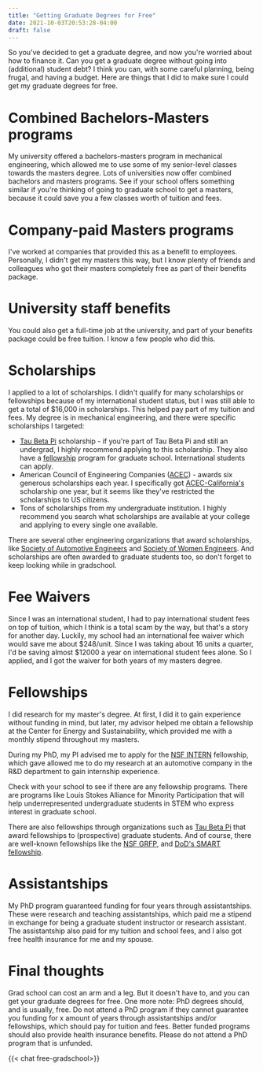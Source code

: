 ```yaml
---
title: "Getting Graduate Degrees for Free"
date: 2021-10-03T20:53:28-04:00
draft: false
---
```


So you've decided to get a graduate degree, and now you're worried about how to finance it. Can you get a graduate degree without going into (additional) student debt? I think you can, with some careful planning, being frugal, and having a budget. Here are things that I did to make sure I could get my graduate degrees for free.

# Combined Bachelors-Masters programs

My university offered a bachelors-masters program in mechanical engineering, which allowed me to use some of my senior-level classes towards the masters degree. Lots of universities now offer combined bachelors and masters programs. See if your school offers something similar if you're thinking of going to graduate school to get a masters, because it could save you a few classes worth of tuition and fees.

# Company-paid Masters programs

I've worked at companies that provided this as a benefit to employees. Personally, I didn't get my masters this way, but I know plenty of friends and colleagues who got their masters completely free as part of their benefits package.

# University staff benefits

You could also get a full-time job at the university, and part of your benefits package could be free tuition. I know a few people who did this.

# Scholarships
I applied to a lot of scholarships. I didn't qualify for many scholarships or fellowships because of my international student status, but I was still able to get a total of $16,000 in scholarships. This helped pay part of my tuition and fees. My degree is in mechanical engineering, and there were specific scholarships I targeted:

* [Tau Beta Pi](https://www.tbp.org/memb/scholarshipsFAQ.cfm) scholarship - if you're part of Tau Beta Pi and still an undergrad, I highly recommend applying to this scholarship. They also have a [fellowship](https://www.tbp.org/fellowships.cfm) program for graduate school. International students can apply.
* American Council of Engineering Companies ([ACEC](https://www.acec.org/awards-programs/acec-scholarships-program/)) - awards six generous scholarships each year. I specifically got [ACEC-California's](https://www.acec-ca.org/page/ScholarshipApplication) scholarship one year, but it seems like they've restricted the scholarships to US citizens.
* Tons of scholarships from my undergraduate institution. I highly recommend you search what scholarships are available at your college and applying to every single one available.

There are several other engineering organizations that award scholarships, like [Society of Automotive Engineers](https://www.sae.org/participate/scholarships) and [Society of Women Engineers](https://swe.org/scholarships/). And scholarships are often awarded to graduate students too, so don't forget to keep looking while in gradschool.

# Fee Waivers

Since I was an international student, I had to pay international student fees on top of tuition, which I think is a total scam by the way, but that's a story for another day. Luckily, my school had an international fee waiver which would save me about $248/unit. Since I was taking about 16 units a quarter, I'd be saving almost $12000 a year on international student fees alone. So I applied, and I got the waiver for both years of my masters degree.

# Fellowships

I did research for my master's degree. At first, I did it to gain experience without funding in mind, but later, my advisor helped me obtain a fellowship at the Center for Energy and Sustainability, which provided me with a monthly stipend throughout my masters.

During my PhD, my PI advised me to apply for the [NSF INTERN](https://www.nsf.gov/pubs/2021/nsf21013/nsf21013.jsp) fellowship, which gave allowed me to do my research at an automotive company in the R&D department to gain internship experience.

Check with your school to see if there are any fellowship programs. There are programs like Louis Stokes Alliance for Minority Participation that will help underrepresented undergraduate students in STEM who express interest in graduate school.

There are also fellowships through organizations such as [Tau Beta Pi](https://www.tbp.org/fellowships.cfm) that award fellowships to (prospective) graduate students. And of course, there are well-known fellowships like the [NSF GRFP](https://www.nsfgrfp.org/), and [DoD's SMART fellowship](https://www.smartscholarship.org/smart).

# Assistantships

My PhD program guaranteed funding for four years through assistantships. These were research and teaching assistantships, which paid me a stipend in exchange for being a graduate student instructor or research assistant. The assistantship also paid for my tuition and school fees, and I also got free health insurance for me and my spouse.

# Final thoughts

Grad school can cost an arm and a leg. But it doesn't have to, and you can get your graduate degrees for free. One more note: PhD degrees should, and is usually, free. Do not attend a PhD program if they cannot guarantee you funding for x amount of years through assistantships and/or fellowships, which should pay for tuition and fees. Better funded programs should also provide health insurance benefits. Please do not attend a PhD program that is unfunded.

{{< chat free-gradschool>}}

